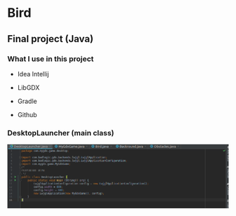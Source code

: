 # Bird

## Final project (Java)

### What I use in this project

* Idea Intellij

* LibGDX 

* Gradle

* Github

### DesktopLauncher (main class)

![](main.png)